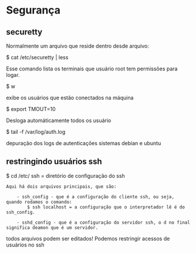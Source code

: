 # Segurança 

## securetty 

Normalmente um arquivo que reside dentro desde arquivo:

$ cat /etc/securetty | less

Esse comando lista os terminais que usuário root tem permissões para logar.

$ w 

exibe os usuários que estão conectados na máquina 

$ export TMOUT=10 

Desloga automáticamente todos os usuário

$ tail -f /var/log/auth.log 

depuração dos logs de autenticações sistemas debian e ubuntu


## restringindo usuários ssh 

$ cd /etc/ ssh = diretório de configuração do ssh

    Aqui há dois arquivos principais, que são:

        - ssh_config - que é a configuração do cliente ssh, ou seja, quando rodamos o comando: 
            $ ssh localhost = a configuração que o interpretador lê é do ssh_config.

        - sshd_config - que é a configuração do servidor ssh, o d no final significa deamon que é um servidor. 

todos arquivos podem ser editados! 
Podemos restringir acessos de usuários no ssh 


